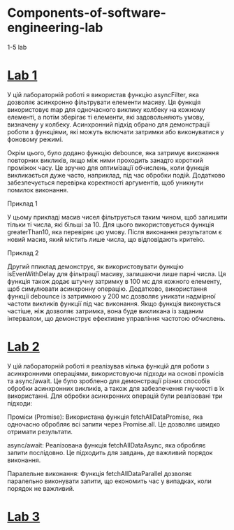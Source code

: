 # Components-of-software-engineering-lab
1-5 lab
# [Lab 1](https://github.com/Maks-Ytka/Components-of-software-engineering-lab/blob/main/Lab%201)
У цій лабораторній роботі я використав функцію asyncFilter, яка дозволяє асинхронно фільтрувати елементи масиву. Ця функція використовує map для одночасного виклику колбеку на кожному елементі, а потім зберігає ті елементи, які задовольняють умову, визначену у колбеку. Асинхронний підхід обрано для демонстрації роботи з функціями, які можуть включати затримки або виконуватися у фоновому режимі.

Окрім цього, було додано функцію debounce, яка затримує виконання повторних викликів, якщо між ними проходить занадто короткий проміжок часу. Це зручно для оптимізації обчислень, коли функція викликається дуже часто, наприклад, під час обробки подій. Додатково забезпечується перевірка коректності аргументів, щоб уникнути помилок виконання.

Приклад 1

У цьому прикладі масив чисел фільтрується таким чином, щоб залишити тільки ті числа, які більші за 10. Для цього використовується функція greaterThan10, яка перевіряє цю умову. Після виконання результатом є новий масив, який містить лише числа, що відповідають критеію.

Приклад 2

Другий ппиклад демонструє, як використовувати функцію isEvenWithDelay для фільтрації масиву, залишаючи лише парні числа. Ця функція також додає штучну затримку в 100 мс для кожного елементу, щоб симулювати асинхронну операцію. Додатково, використання функції debounce із затримкою у 200 мс дозволяє уникати надмірної частоти викликів функції під час виконання. Якщо функція виконується частіше, ніж дозволяє затримка, вона буде викликана із заданим інтервалом, що демонструє ефективне управління частотою обчислень.
# [Lab 2](https://github.com/Maks-Ytka/Components-of-software-engineering-lab/blob/main/Lab2.js)
У цій лабораторній роботі я реалізував кілька функцій для роботи з асинхронними операціями, використовуючи підходи на основі промісів та async/await. Це було зроблено для демонстрації різних способів обробки асинхронних викликів, а також для забезпечення гнучкості в їх використанні.
Для обробки асинхронних операцій були реалізовані три підходи:

Проміси (Promise):
Використана функція fetchAllDataPromise, яка одночасно обробляє всі запити через Promise.all. Це дозволяє швидко отримати результати.

async/await:
Реалізована функція fetchAllDataAsync, яка обробляє запити послідовно. Це підходить для завдань, де важливий порядок виконання.

Паралельне виконання:
Функція fetchAllDataParallel дозволяє паралельно виконувати запити, що економить час у випадках, коли порядок не важливий.
# [Lab 3](https://github.com/Maks-Ytka/Components-of-software-engineering-lab/blob/main/Lab3.js)
